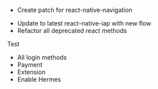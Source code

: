+ Create patch for react-native-navigation
- Update to latest react-native-iap with new flow
- Refactor all deprecated react methods

Test
- All login methods
- Payment
- Extension
- Enable Hermes